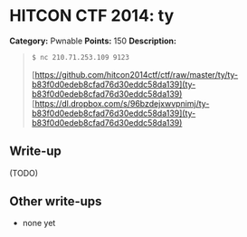 # HITCON CTF 2014: ty

**Category:** Pwnable
**Points:** 150
**Description:**

> ```bash
> $ nc 210.71.253.109 9123
> ```
>
> [https://github.com/hitcon2014ctf/ctf/raw/master/ty/ty-b83f0d0edeb8cfad76d30eddc58da139](ty-b83f0d0edeb8cfad76d30eddc58da139)
> [https://dl.dropbox.com/s/96bzdejxwvpnimj/ty-b83f0d0edeb8cfad76d30eddc58da139](ty-b83f0d0edeb8cfad76d30eddc58da139)

## Write-up

(TODO)

## Other write-ups

* none yet
